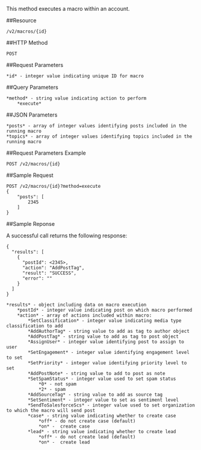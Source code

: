 This method executes a macro within an account.

##Resource

	/v2/macros/{id}

##HTTP Method

	POST

##Request Parameters

	*id* - integer value indicating unique ID for macro

##Query Parameters

	*method* - string value indicating action to perform
		*execute*

##JSON Parameters

	*posts* - array of integer values identifying posts included in the running macro
	*topics* - array of integer values identifying topics included in the running macro

##Request Parameters Example

	POST /v2/macros/{id}

##Sample Request
```
POST /v2/macros/{id}?method=execute
{
	"posts": [
		2345
	]
}
```

##Sample Reponse

A successful call returns the following response:
```
{
  "results": [
    {
      "postId": <2345>,
      "action": "AddPostTag",
      "result": "SUCCESS",
      "error": ""
    }
  ]
}
```

	*results* - object including data on macro execution
		*postId* - integer value indicating post on which macro performed
		*action* - array of actions included within macro:
			*SetClassification* - integer value indicating media type classification to add 
			*AddAuthorTag* - string value to add as tag to author object
			*AddPostTag* - string value to add as tag to post object
			*AssignUser* - integer value identifying post to assign to user
			*SetEngagement* - integer value identifying engagement level to set
			*SetPriority* - integer value identifying priority level to set
			*AddPostNote* - string value to add to post as note 
			*SetSpamStatus* - integer value used to set spam status
				*0* - not spam
				*2* - spam
			*AddSourceTag* - string value to add as source tag 
			*SetSentiment* - integer value to set as sentiment level
			*SendToSalesforceScs* - integer value used to set organization to which the macro will send post                                                               
			*case* - string value indicating whether to create case
				*off* - do not create case (default)
				*on* -  create case
			*lead* - string value indicating whether to create lead
				*off* - do not create lead (default)
				*on* -  create lead